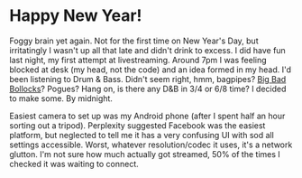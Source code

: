 # Happy New Year!

Foggy brain yet again. Not for the first time on New Year's Day, but irritatingly I wasn't up all that late and didn't drink to excess. I did have fun last night, my first attempt at livestreaming. Around 7pm I was feeling blocked at desk (my head, not the code) and an idea formed in my head. I'd been listening to Drum & Bass. Didn't seem right, hmm, bagpipes? [Big Bad Bollocks](https://www.youtube.com/watch?v=GjdnGNfDyd4)? Pogues? Hang on, is there any D&B in 3/4 or 6/8 time? I decided to make some. By midnight.    

Easiest camera to set up was my Android phone (after I spent half an hour sorting out a tripod). Perplexity suggested Facebook was the easiest platform, but neglected to tell me it has a very confusing UI with sod all settings accessible. Worst, whatever resolution/codec it uses, it's a network glutton. I'm not sure how much actually got streamed, 50% of the times I checked it was waiting to connect.  
